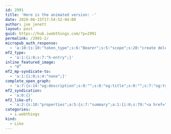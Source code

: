 ```yaml
---
id: 2991
title: 'Here is the animated version: -'
date: 2020-06-15T17:54:52-04:00
author: joe jenett
layout: post
guid: https://hub.iwebthings.com/?p=2991
permalink: /2991-2/
micropub_auth_response:
  - 'a:10:{s:10:"token_type";s:6:"Bearer";s:5:"scope";s:20:"create delete update";s:2:"me";s:27:"https://hub.iwebthings.com/";s:9:"issued_by";s:54:"https://hub.iwebthings.com/wp-json/indieauth/1.0/token";s:9:"client_id";s:20:"https://omnibear.com";s:11:"client_name";s:8:"Omnibear";s:11:"client_icon";s:29:"https://omnibear.com/logo.svg";s:9:"issued_at";i:1591353809;s:4:"user";i:1;s:13:"last_accessed";i:1592257800;}'
mf2_type:
  - 'a:1:{i:0;s:7:"h-entry";}'
inline_featured_image:
  - "0"
mf2_mp-syndicate-to:
  - 'a:1:{i:0;s:4:"none";}'
complete_open_graph:
  - 'a:7:{s:14:"og:description";s:0:"";s:8:"og:title";s:0:"";s:7:"og:type";s:0:"";s:12:"twitter:card";s:7:"summary";s:15:"twitter:creator";s:0:"";s:19:"twitter:description";s:0:"";s:8:"og:image";s:0:"";}'
mf2_syndication:
  - 'a:0:{}'
mf2_like-of:
  - 'a:2:{s:10:"properties";a:5:{s:7:"summary";a:1:{i:0;s:79:"<a href="https://jgregorymcverry.com/poetry/robotguy.mp4" title="">robotguy</a>";}s:4:"name";a:1:{i:0;s:33:"Here is the animated version: ...";}s:3:"url";a:1:{i:0;s:81:"https://quickthoughts.jgregorymcverry.com/2020/06/15/here-is-the-animated-version";}s:11:"publication";a:1:{i:0;s:14:"Quick Thoughts";}s:6:"author";a:2:{s:4:"type";a:1:{i:0;s:6:"h-card";}s:10:"properties";a:3:{s:4:"name";a:1:{i:0;s:12:"Greg McVerry";}s:3:"url";a:1:{i:0;s:42:"https://quickthoughts.jgregorymcverry.com/";}s:5:"photo";a:1:{i:0;s:51:"https://jgregorymcverry.com/photos/assets/thumb.jpg";}}}}s:4:"type";s:4:"cite";}'
categories:
  - i.webthings
kind:
  - Like
---
```


